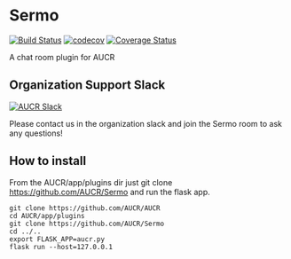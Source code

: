 # Sermo
[![Build Status](https://travis-ci.org/AUCR/Sermo.svg?branch=master)](https://travis-ci.org/AUCR/Sermo)
[![codecov](https://codecov.io/gh/AUCR/Sermo/branch/master/graph/badge.svg)](https://codecov.io/gh/AUCR/Sermo)
[![Coverage Status](https://coveralls.io/repos/github/AUCR/Sermo/badge.svg)](https://coveralls.io/github/AUCR/Sermo)

A chat room plugin for AUCR


## Organization Support Slack
[![AUCR Slack](https://slack.aucr.io/badge.svg)](https://slack.aucr.io/)

Please contact us in the organization slack and join the Sermo room to ask any questions!


## How to install

From the AUCR/app/plugins dir just git clone https://github.com/AUCR/Sermo and run the flask app.

    git clone https://github.com/AUCR/AUCR
    cd AUCR/app/plugins
    git clone https://github.com/AUCR/Sermo
    cd ../..
    export FLASK_APP=aucr.py
    flask run --host=127.0.0.1
